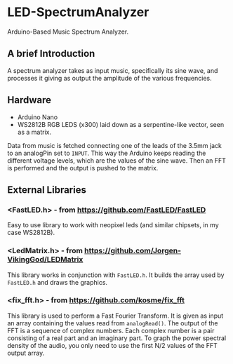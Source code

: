 # LED-SpectrumAnalyzer
Arduino-Based Music Spectrum Analyzer.

## A brief Introduction
A spectrum analyzer takes as input music, specifically its sine wave, and processes it giving as output the amplitude of the various frequencies.

## Hardware
- Arduino Nano
- WS2812B RGB LEDS (x300) laid down as a serpentine-like vector, seen as a matrix.

Data from music is fetched connecting one of the leads of the 3.5mm jack to an analogPin set to `INPUT`. This way the Arduino keeps reading the different voltage levels, which are the values of the sine wave. Then an FFT is performed and the output is pushed to the matrix.

## External Libraries
### <FastLED.h>  - from https://github.com/FastLED/FastLED
Easy to use library to work with neopixel leds (and similar chipsets, in my case WS2812B).

### <LedMatrix.h>  - from https://github.com/Jorgen-VikingGod/LEDMatrix
This library works in conjunction with `FastLED.h`. It builds the array used by `FastLED.h` and draws the graphics.

### <fix_fft.h>  - from https://github.com/kosme/fix_fft
This library is used to perform a Fast Fourier Transform. It is given as input an array containing the values read from `analogRead()`.
The output of the FFT is a sequence of complex numbers. Each complex number is a pair consisting of a real part and an imaginary part. To graph the power spectral density of the audio, you only need to use the first N/2 values of the FFT output array.
